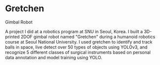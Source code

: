 # Gretchen
Gimbal Robot

A project I did at a robotics program at SNU in Seoul, Korea. 
I built a 3D-printed 2DOF gimbal robot named "Gretchen" during a humanoid robotics course at Seoul National University. I used gretchen to identify and track balls in space, live detect over 50 types of objects using YOLOv3, and recognize 5 different classes of surgical instruments based on personal data annotation and model training using YOLO. 

